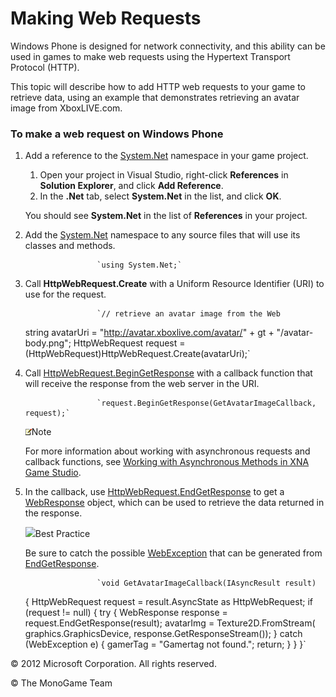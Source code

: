 

# Making Web Requests

Windows Phone is designed for network connectivity, and this ability can be used in games to make web requests using the Hypertext Transport Protocol (HTTP).

This topic will describe how to add HTTP web requests to your game to retrieve data, using an example that demonstrates retrieving an avatar image from XboxLIVE.com.

### To make a web request on Windows Phone

1.  Add a reference to the [System.Net](http://msdn.microsoft.com/en-us/library/system.net.aspx) namespace in your game project.
    
    1.  Open your project in Visual Studio, right-click **References** in **Solution Explorer**, and click **Add Reference**.
    2.  In the **.Net** tab, select **System.Net** in the list, and click **OK**.
    
    You should see **System.Net** in the list of **References** in your project.
    
2.  Add the [System.Net](http://msdn.microsoft.com/en-us/library/system.net.aspx) namespace to any source files that will use its classes and methods.
    
                        `using System.Net;`
                      
    
3.  Call **HttpWebRequest.Create** with a Uniform Resource Identifier (URI) to use for the request.
    
                        `// retrieve an avatar image from the Web
    string avatarUri = "http://avatar.xboxlive.com/avatar/" + gt +
        "/avatar-body.png";
    HttpWebRequest request =
        (HttpWebRequest)HttpWebRequest.Create(avatarUri);`
                      
    
4.  Call [HttpWebRequest.BeginGetResponse](http://msdn.microsoft.com/en-us/library/system.net.httpwebrequest.begingetresponse.aspx) with a callback function that will receive the response from the web server in the URI.
    
                        `request.BeginGetResponse(GetAvatarImageCallback, request);`
                      
    
    ![](note.gif)Note
    
    For more information about working with asynchronous requests and callback functions, see [Working with Asynchronous Methods in XNA Game Studio](AsyncProgramming.md).
    
5.  In the callback, use [HttpWebRequest.EndGetResponse](http://msdn.microsoft.com/en-us/library/system.net.httpwebrequest.endgetresponse.aspx) to get a [WebResponse](http://msdn.microsoft.com/en-us/library/system.net.webresponse.aspx) object, which can be used to retrieve the data returned in the response.
    
    ![](bp.gif)Best Practice
    
    Be sure to catch the possible [WebException](http://msdn.microsoft.com/en-us/library/system.net.webexception.aspx) that can be generated from [EndGetResponse](http://msdn.microsoft.com/en-us/library/system.net.httpwebrequest.endgetresponse.aspx).
    
                        `void GetAvatarImageCallback(IAsyncResult result)
    {
        HttpWebRequest request = result.AsyncState as HttpWebRequest;
        if (request != null)
        {
            try
            {
                WebResponse response = request.EndGetResponse(result);
                avatarImg = Texture2D.FromStream(
                    graphics.GraphicsDevice,
                    response.GetResponseStream());
            }
            catch (WebException e)
            {
                gamerTag = "Gamertag not found.";
                return;
            }
        }
    }`
                      
    

© 2012 Microsoft Corporation. All rights reserved.  

© The MonoGame Team
